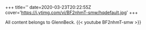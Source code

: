 +++
title=''
date=2020-03-23T20:22:55Z
cover='https://i.ytimg.com/vi/BF2nhmT-smw/hqdefault.jpg'
+++

All content belongs to GlennBeck.
{{< youtube BF2nhmT-smw >}}
